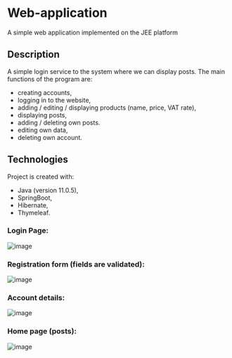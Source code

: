 # Web-application
A simple web application implemented on the JEE platform

## Description

A simple login service to the system where we can display posts. The main functions of the program are:
* creating accounts,
* logging in to the website,
* adding / editing / displaying products (name, price, VAT rate),
* displaying posts,
* adding / deleting own posts.
* editing own data,
* deleting own account.

## Technologies
Project is created with:
* Java (version 11.0.5),
* SpringBoot,
* Hibernate,
* Thymeleaf.

### Login Page:
![image](https://user-images.githubusercontent.com/45290627/92919447-ce999280-f430-11ea-9018-d272ffd080b5.png)

### Registration form (fields are validated):
![image](https://user-images.githubusercontent.com/45290627/92919429-c4779400-f430-11ea-97ca-fe1b19134896.png)

### Account details:
![image](https://user-images.githubusercontent.com/45290627/92919496-e4a75300-f430-11ea-99a3-193ca4a5fb34.png)

### Home page (posts):
![image](https://user-images.githubusercontent.com/45290627/92919520-f0931500-f430-11ea-81b2-bc84a07df642.png)
